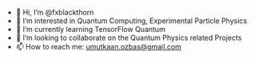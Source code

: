 - 👋 Hi, I’m @fxblackthorn
- 👀 I’m interested in Quantum Computing, Experimental Particle Physics
- 🌱 I’m currently learning TensorFlow Quantum
- 💞️ I’m looking to collaborate on the Quantum Physics related Projects
- 📫 How to reach me: umutkaan.ozbas@gmail.com

<!---
fxblackthorn/fxblackthorn is a ✨ special ✨ repository because its `README.md` (this file) appears on your GitHub profile.
You can click the Preview link to take a look at your changes.
--->

